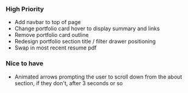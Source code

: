 ### High Priority
* Add navbar to top of page
* Change portfolio card hover to display summary and links
* Remove portfolio card outline
* Redesign portfolio section title / filter drawer positioning 
* Swap in most recent resume pdf

### Nice to have
* Animated arrows prompting the user to scroll down from the about section, if they don't, after 3 seconds or so